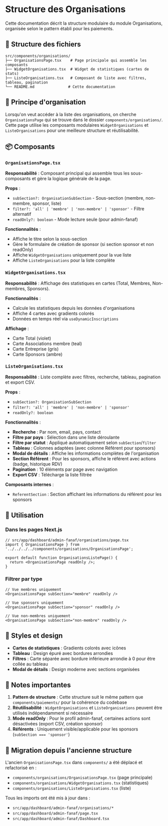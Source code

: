 # Structure des Organisations

Cette documentation décrit la structure modulaire du module Organisations, organisée selon le pattern établi pour les paiements.

## 📁 Structure des fichiers

```
src/components/organisations/
├── OrganisationsPage.tsx    # Page principale qui assemble les composants
├── WidgetOrganisations.tsx  # Widget de statistiques (cartes de stats)
├── ListeOrganisations.tsx   # Composant de liste avec filtres, tableau, pagination
└── README.md               # Cette documentation
```

## 🎯 Principe d'organisation

Lorsqu'on veut accéder à la liste des organisations, on cherche `OrganisationsPage` qui se trouve dans le dossier `components/organisations/`. Cette page utilise les composants modulaires `WidgetOrganisations` et `ListeOrganisations` pour une meilleure structure et réutilisabilité.

## 📦 Composants

### `OrganisationsPage.tsx`
**Responsabilité** : Composant principal qui assemble tous les sous-composants et gère la logique générale de la page.

**Props** :
- `subSection?: OrganisationSubSection` - Sous-section (membre, non-membre, sponsor, liste)
- `filter?: 'all' | 'membre' | 'non-membre' | 'sponsor'` - Filtre alternatif
- `readOnly?: boolean` - Mode lecture seule (pour admin-fanaf)

**Fonctionnalités** :
- Affiche le titre selon la sous-section
- Gère le formulaire de création de sponsor (si section sponsor et non readOnly)
- Affiche `WidgetOrganisations` uniquement pour la vue liste
- Affiche `ListeOrganisations` pour la liste complète

### `WidgetOrganisations.tsx`
**Responsabilité** : Affichage des statistiques en cartes (Total, Membres, Non-membres, Sponsors).

**Fonctionnalités** :
- Calcule les statistiques depuis les données d'organisations
- Affiche 4 cartes avec gradients colorés
- Données en temps réel via `useDynamicInscriptions`

**Affichage** :
- Carte Total (violet)
- Carte Associations membre (teal)
- Carte Entreprise (gris)
- Carte Sponsors (ambre)

### `ListeOrganisations.tsx`
**Responsabilité** : Liste complète avec filtres, recherche, tableau, pagination et export CSV.

**Props** :
- `subSection?: OrganisationSubSection`
- `filter?: 'all' | 'membre' | 'non-membre' | 'sponsor'`
- `readOnly?: boolean`

**Fonctionnalités** :
- **Recherche** : Par nom, email, pays, contact
- **Filtre par pays** : Sélection dans une liste déroulante
- **Filtre par statut** : Appliqué automatiquement selon `subSection`/`filter`
- **Tableau** : Colonnes adaptées (avec colonne Référent pour sponsors)
- **Modal de détails** : Affiche les informations complètes de l'organisation
- **Section Référent** : Pour les sponsors, affiche le référent avec actions (badge, historique RDV)
- **Pagination** : 10 éléments par page avec navigation
- **Export CSV** : Télécharge la liste filtrée

**Composants internes** :
- `ReferentSection` : Section affichant les informations du référent pour les sponsors

## 🔗 Utilisation

### Dans les pages Next.js

```tsx
// src/app/dashboard/admin-fanaf/organisations/page.tsx
import { OrganisationsPage } from '../../../../components/organisations/OrganisationsPage';

export default function OrganisationsListePage() {
  return <OrganisationsPage readOnly />;
}
```

### Filtrer par type

```tsx
// Vue membres uniquement
<OrganisationsPage subSection="membre" readOnly />

// Vue sponsors uniquement
<OrganisationsPage subSection="sponsor" readOnly />

// Vue non-membres uniquement
<OrganisationsPage subSection="non-membre" readOnly />
```

## 🎨 Styles et design

- **Cartes de statistiques** : Gradients colorés avec icônes
- **Tableau** : Design épuré avec bordures arrondies
- **Filtres** : Carte séparée avec bordure inférieure arrondie à 0 pour être collée au tableau
- **Modal de détails** : Design moderne avec sections organisées

## 📝 Notes importantes

1. **Pattern de structure** : Cette structure suit le même pattern que `components/paiements/` pour la cohérence du codebase
2. **Réutilisabilité** : `WidgetOrganisations` et `ListeOrganisations` peuvent être utilisés indépendamment si nécessaire
3. **Mode readOnly** : Pour le profil admin-fanaf, certaines actions sont désactivées (export CSV, création sponsor)
4. **Référents** : Uniquement visible/applicable pour les sponsors (`subSection === 'sponsor'`)

## 🔄 Migration depuis l'ancienne structure

L'ancien `OrganisationsPage.tsx` dans `components/` a été déplacé et refactorisé en :
- `components/organisations/OrganisationsPage.tsx` (page principale)
- `components/organisations/WidgetOrganisations.tsx` (statistiques)
- `components/organisations/ListeOrganisations.tsx` (liste)

Tous les imports ont été mis à jour dans :
- `src/app/dashboard/admin-fanaf/organisations/*`
- `src/app/dashboard/admin-fanaf/page.tsx`
- `src/app/dashboard/admin-fanaf/Dashboard.tsx`

